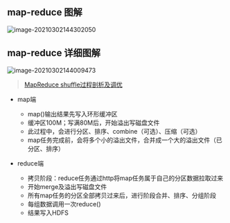 ## map-reduce 图解

![image-20210302144302050](http://pic.turboway.top/blogimg/image-20210302144302050.png)


## map-reduce 详细图解 [](https://blog.csdn.net/bingduanlbd/article/details/51933914)

![image-20210302144009473](http://pic.turboway.top/blogimg/image-20210302144009473.png)


>[MapReduce shuffle过程剖析及调优](https://blog.csdn.net/bingduanlbd/article/details/51933914)

* map端
  * map()输出结果先写入环形缓冲区
  * 缓冲区100M；写满80M后，开始溢出写磁盘文件
  * 此过程中，会进行分区、排序、combine（可选）、压缩（可选）
  * map任务完成前，会将多个小的溢出文件，合并成一个大的溢出文件（已分区、排序）
  
* reduce端
  * 拷贝阶段：reduce任务通过http将map任务属于自己的分区数据拉取过来
  * 开始merge及溢出写磁盘文件
  * 所有map任务的分区全部拷贝过来后，进行阶段合并、排序、分组阶段
  * 每组数据调用一次reduce()
  * 结果写入HDFS